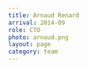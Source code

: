 ```yaml
---
title: Arnaud Renard
arrival: 2014-09
role: CTO
photo: arnaud.png
layout: page
category: team
---
```

